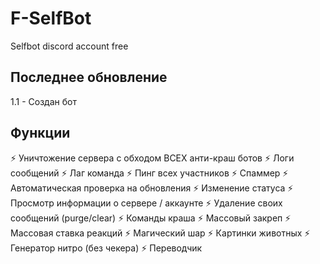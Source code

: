 # F-SelfBot
Selfbot discord account free

## Последнее обновление
1.1 - Создан бот 

## Функции

⚡ Уничтожение сервера с обходом ВСЕХ анти-краш ботов
⚡ Логи сообщений
⚡ Лаг команда
⚡ Пинг всех участников
⚡ Спаммер
⚡ Автоматическая проверка на обновления
⚡ Изменение статуса
⚡ Просмотр информации о сервере / аккаунте
⚡ Удаление своих сообщений (purge/clear)
⚡ Команды краша
⚡ Массовый закреп
⚡ Массовая ставка реакций
⚡ Магический шар
⚡ Картинки животных
⚡ Генератор нитро (без чекера)
⚡ Переводчик
